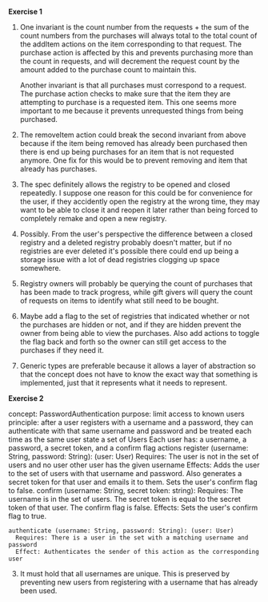 **Exercise 1**

  1.  One invariant is the count number from the requests + the sum of the count numbers from the purchases will always total to the total count of the addItem actions on the item corresponding to that request. The purchase action is affected by this and prevents purchasing more than the count in requests, and will decrement the request count by the amount added to the purchase count to maintain this.

        Another invariant is that all purchases must correspond to a request. The purchase action checks to make sure that the 
    item they are attempting to purchase is a requested item. This one seems more important to me because it prevents unrequested things from being purchased. 

  2.  The removeItem action could break the second invariant from above because if the item being removed has already been purchased then there is end up being purchases for an item that is not requested anymore. One fix for this would be to prevent removing and item that already has purchases.

  3.  The spec definitely allows the registry to be opened and closed repeatedly. I suppose one reason for this could be for convenience for the user, if they accidently open the registry at the wrong time, they may want to be able to close it and reopen it later rather than being forced to completely remake and open a new registry. 

  4.  Possibly. From the user's perspective the difference between a closed registry and a deleted registry probably doesn't matter, but if no registries are ever deleted it's possible there could end up being a storage issue with a lot of dead registries clogging up space somewhere.

  5.  Registry owners will probably be querying the count of purchases that has been made to track progress, while gift givers will query the count of requests on items to identify what still need to be bought.

  6.  Maybe add a flag to the set of registries that indicated whether or not the purchases are hidden or not, and if they are hidden prevent the owner from being able to view the purchases. Also add actions to toggle the flag back and forth so the owner can still get access to the purchases if they need it.

  7.  Generic types are preferable because it allows a layer of abstraction so that the concept does not have to know the exact way that something is implemented, just that it represents what it needs to represent.


**Exercise 2**

  concept: PasswordAuthentication
  purpose: limit access to known users
  principle: after a user registers with a username and a password,
    they can authenticate with that same username and password
    and be treated each time as the same user
  state
    a set of Users
    Each user has: a username, a password, a secret token, and a confirm flag
  actions
    register (username: String, password: String): (user: User)
      Requires: The user is not in the set of users and no user other user has the given username
      Effects: Adds the user to the set of users with that username and password. Also generates a secret token for that user and emails it to them. Sets the user's confirm flag to false.
    confirm (username: String, secret token: string): 
      Requires: The username is in the set of users. The secret token is equal to the secret token of that user. The confirm flag is false.
      Effects: Sets the user's confirm flag to true.

    authenticate (username: String, password: String): (user: User)
      Requires: There is a user in the set with a matching username and password
      Effect: Authenticates the sender of this action as the corresponding user

  3.  It must hold that all usernames are unique. This is preserved by preventing new users from registering with a username that has already been used.
